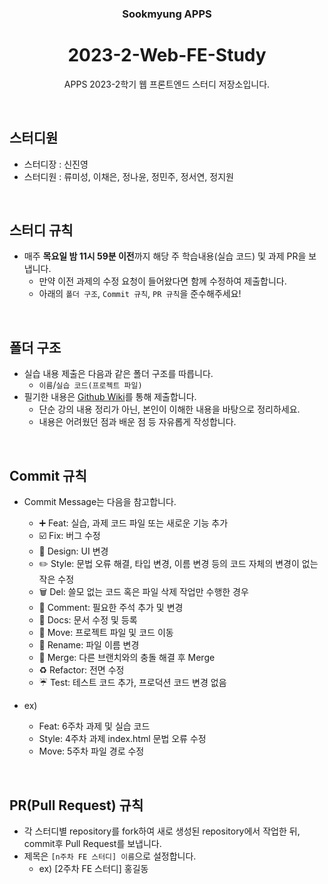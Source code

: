 <div align="center">

### Sookmyung APPS
# 2023-2-Web-FE-Study
APPS 2023-2학기 웹 프론트엔드 스터디 저장소입니다.
</div>

<br>

## 스터디원
- 스터디장 : 신진영
- 스터디원 : 류미성, 이채은, 정나윤, 정민주, 정서연, 정지원

<br>

## 스터디 규칙
- 매주 **목요일 밤 11시 59분 이전**까지 해당 주 학습내용(실습 코드) 및 과제 PR을 보냅니다.
  - 만약 이전 과제의 수정 요청이 들어왔다면 함께 수정하여 제출합니다.
  - 아래의 `폴더 구조`, `Commit 규칙`, `PR 규칙`을 준수해주세요!

<br>

## 폴더 구조
- 실습 내용 제출은 다음과 같은 폴더 구조를 따릅니다.
   - `이름`/`실습 코드(프로젝트 파일)`
- 필기한 내용은 [Github Wiki](https://github.com/APPS-sookmyung/2023-2-Web-FE-Study/wiki)를 통해 제출합니다.
   - 단순 강의 내용 정리가 아닌, 본인이 이해한 내용을 바탕으로 정리하세요.
   - 내용은 어려웠던 점과 배운 점 등 자유롭게 작성합니다.

<br>

## Commit 규칙
- Commit Message는 다음을 참고합니다.
    - ➕ Feat: 실습, 과제 코드 파일 또는 새로운 기능 추가
    - ☑️ Fix: 버그 수정
    - 🎨 Design: UI 변경
    - ✏️ Style: 문법 오류 해결, 타입 변경, 이름 변경 등의 코드 자체의 변경이 없는 작은 수정
    - 🗑️ Del: 쓸모 없는 코드 혹은 파일 삭제 작업만 수행한 경우
    - 🧸 Comment: 필요한 주석 추가 및 변경
    - 📝 Docs: 문서 수정 및 등록
    - 🚚 Move: 프로젝트 파일 및 코드 이동
    - 📛 Rename: 파일 이름 변경
    - 🔀 Merge: 다른 브랜치와의 충돌 해결 후 Merge
    - ♻️ Refactor: 전면 수정
    - ☔️ Test: 테스트 코드 추가, 프로덕션 코드 변경 없음
   
- ex)
  - Feat: 6주차 과제 및 실습 코드
  - Style: 4주차 과제 index.html 문법 오류 수정
  - Move: 5주차 파일 경로 수정

<br>

## PR(Pull Request) 규칙
- 각 스터디별 repository를 fork하여 새로 생성된 repository에서 작업한 뒤, commit후 Pull Request를 보냅니다.
- 제목은 `[n주차 FE 스터디] 이름`으로 설정합니다.
  - ex) [2주차 FE 스터디] 홍길동
<br>
